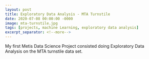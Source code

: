```yaml
---
layout: post
title: Exploratory Data Analysis - MTA Turnstile
date: 2020-07-08 00:00:00 -0000
image: mta-turnstile.jpg
tags: [projects, machine Learning, exploratory data analysis]
excerpt_separator: <!--more-->
---
```


My first Metis Data Science Project consisted doing Exploratory Data
Analysis on the MTA turnstile data set.
